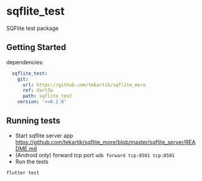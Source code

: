 # sqflite_test

SQFlite test package

## Getting Started

dependencies:

```yaml
  sqflite_test:
    git:
      url: https://github.com/tekartik/sqflite_more
      ref: dart3a
      path: sqflite_test
    version: '>=0.2.0'
```

## Running tests

* Start sqflite server app <https://github.com/tekartik/sqflite_more/blob/master/sqflite_server/README.md>
* (Android only) forward tcp port `adb forward tcp:8501 tcp:8501`
* Run the tests

```
flutter test
```